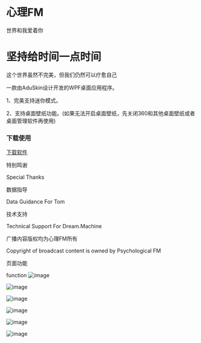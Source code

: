 # 心理FM
世界和我爱着你

# 坚持给时间一点时间
这个世界虽然不完美，但我们仍然可以疗愈自己

一款由AduSkin设计开发的WPF桌面应用程序。

1、完美支持迷你模式。

2、支持桌面壁纸功能。(如果无法开启桌面壁纸，先关闭360和其他桌面壁纸或者桌面管理软件再使用)

### 下载使用
[下载软件](https://github.com/aduskin/Shadow-FM/releases)

特别鸣谢

Special Thanks

数据指导

Data Guidance For Tom

技术支持

Technical Support For Dream.Machine

广播内容版权均为心理FM所有

Copyright of broadcast content is owned by Psychological FM

页面功能

function
![image](https://github.com/Hero3821/Shadow-FM/blob/master/ScreenShot/Shadow%20(7).png)

![image](https://github.com/Hero3821/Shadow-FM/blob/master/ScreenShot/Shadow%20(1).png)

![image](https://github.com/Hero3821/Shadow-FM/blob/master/ScreenShot/Shadow%20(2).png)

![image](https://github.com/Hero3821/Shadow-FM/blob/master/ScreenShot/Shadow%20(3).png)

![image](https://github.com/Hero3821/Shadow-FM/blob/master/ScreenShot/Shadow%20(4).png)

![image](https://github.com/Hero3821/Shadow-FM/blob/master/ScreenShot/Shadow%20(5).png)


